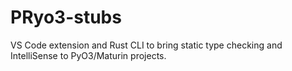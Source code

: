 # PRyo3-stubs
VS Code extension and Rust CLI to bring static type checking and IntelliSense to PyO3/Maturin projects.
